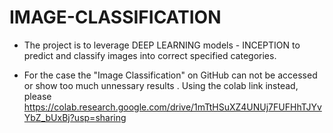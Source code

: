 # IMAGE-CLASSIFICATION

* The project is to leverage DEEP LEARNING models - INCEPTION to predict and classify images into correct specified categories.

* For the case the "Image Classification" on GitHub can not be accessed or show too much unnessary results . Using the colab link instead, please
https://colab.research.google.com/drive/1mTtHSuXZ4UNUj7FUFHhTJYvYbZ_bUxBj?usp=sharing
